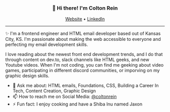 <h3 align="center">👋 Hi there! I'm Colton Rein</h3>
<p align="center">
  <a href="https://www.coltonrein.com">Website</a> •
  <a href="https://www.linkedin.com/in/coltonrein/">LinkedIn</a>
</p>

---
✨ I'm a frontend engineer and HTML email developer based out of Kansas City, KS. I'm passionate about making the web accessible to everyone and perfecting my email development skills.

I love reading about the newest front end development trends, and I do that through content on dev.to, slack channels like HTML geeks, and new Youtube videos. When I'm not coding, you can find me geeking about video games, participating in different discord communities, or imporving on my graphic design skills. 


- 💬 Ask me about: HTML emails, Foundations, CSS, Building a Career In Tech, Content Creation, Graphic Design
- 📫 How to reach me on Social Media: [@coltonrein](https://www.linkedin.com/in/coltonrein/)
- ⚡ Fun fact: I enjoy cooking and have a Shiba Inu named Jaxon
